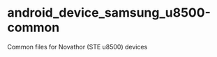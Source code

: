 android_device_samsung_u8500-common
===================================

Common files for Novathor (STE u8500) devices
